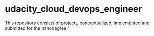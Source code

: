 # udacity_cloud_devops_engineer
This repository consists of projects, conceptualized, implemented and submitted for the nanodegree "
